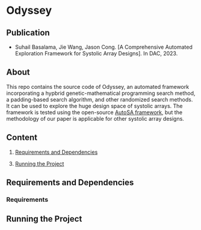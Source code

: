 # Odyssey

## Publication

+ Suhail Basalama, Jie Wang, Jason Cong. [A Comprehensive Automated Exploration Framework for Systolic Array Designs]. In DAC, 2023.

## About
This repo contains the source code of Odyssey, an automated framework incorporating a hypbrid genetic-mathematical programming search method, a padding-based search algorithm, and other randomized search methods. It can be used to explore the huge design space of systolic arrays. The framework is tested using the open-source [AutoSA framework](https://github.com/UCLA-VAST/AutoSA), but the methodology of our paper is applicable for other systolic array designs.


## Content
1. [Requirements and Dependencies](#requirements-and-dependencies)
<!-- 2. [Project File Tree](#project-file-tree) -->
3. [Running the Project](#running-the-project)


## Requirements and Dependencies

### Requirements

<!-- 

## Project File Tree
The project file structure is as below:

````
.
+-- dse_database          # database, graphs, codes to generate/analyze them
    +-- [machsuite/poly]  # the source code, ds config, and database for each of the benchmarks
    +-- programl          # the generated graphs for each of the kernels
    +-- merlin_prj        # the Merlin project to run each of the kernels
+-- models                # the final trained models along with the initial one-hot encoder
+-- src                   # the source codes for defining and training the model and running the DSE
```` -->


## Running the Project

<!-- The `src/config.py` contains all the tunable parameters of the project. The current configuration runs the trainer in regression mode with some pre-defined hyper parameters. If you want to change the modes of running, please edit this file.

After setting the configurations, run the following command to execute the project:

````bash
cd src
python3 -W ignore main.py
````

You can run the `src/main.py` for training, inference, and design space exploration based on the parameters in `src/config.py`. For generating the graph, run the following command: 

````bash
cd dse_database
python3 -W ignore graph-gen.py ## modify inside of __main__ with your desired kernels
````


## Citation
If you find any of the ideas/codes useful for your research, please cite our paper:

	@inproceedings{sohrabizadeh2021gnn,
        title={Automated Accelerator Optimization Aided by Graph Neural Networks},
        author={Sohrabizadeh, Atefeh and Bai, Yunsheng and Sun, Yizhou and Cong, Jason},
        booktitle={2022 59th ACM/IEEE Design Automation Conference (DAC)},
        year={2022}
    } -->